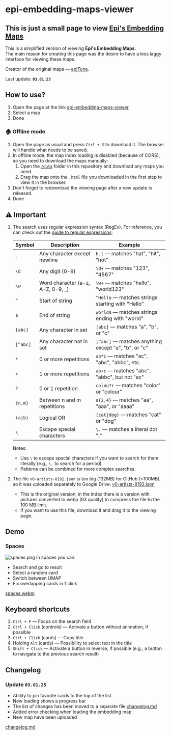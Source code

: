 # epi-embedding-maps-viewer

## This is just a small page to view [Epi's Embedding Maps](https://civitai.com/articles/8977)

This is a simplified version of viewing **Epi's Embedding Maps**.  
The main reason for creating this page was the desire to have a less laggy interface for viewing these maps.

Creator of the original maps — [epiTune](https://civitai.com/user/epiTune).

Last update: **`03.01.25`**

## How to use?

1. Open the page at the link [epi-embedding-maps-viewer](https://dangarte.github.io/epi-embedding-maps-viewer/)
2. Select a map
3. Done

### 🏠 Offline mode

1. Open the page as usual and press `Ctrl + S` to download it. The browser will handle what needs to be saved.
2. In offline mode, the map index loading is disabled (because of CORS), so you need to download the maps manually:
   1. Open the [`/data`](https://github.com/Dangarte/epi-embedding-maps-viewer/tree/main/data) folder in this repository and download any maps you need.
   2. Drag the map onto the `.html` file you downloaded in the first step to view it in the browser.
3. Don't forget to redownload the viewing page after a new update is released.
4. Done

## ⚠ Important

1. The search uses regular expression syntax (RegEx). For reference, you can check out the [guide to regular expressions](https://regex101.com/).

    | **Symbol** | **Description**             | **Example**                      |
    |------------|-----------------------------|----------------------------------|
    | `.`        | Any character except newline| `h.t` — matches "hat", "hit", "hot" |
    | `\d`       | Any digit (0-9)             | `\d+` — matches "123", "4567" |
    | `\w`       | Word character (a-z, A-Z, 0-9, _) | `\w+` — matches "hello", "world123" |
    | `^`        | Start of string             | `^Hello` — matches strings starting with "Hello" |
    | `$`        | End of string               | `world$` — matches strings ending with "world" |
    | `[abc]`    | Any character in set        | `[abc]` — matches "a", "b", or "c" |
    | `[^abc]`   | Any character not in set    | `[^abc]` — matches anything except "a", "b", or "c" |
    | `*`        | 0 or more repetitions       | `ab*c` — matches "ac", "abc", "abbc", etc. |
    | `+`        | 1 or more repetitions       | `ab+c` — matches "abc", "abbc", but not "ac" |
    | `?`        | 0 or 1 repetition           | `colou?r` — matches "color" or "colour" |
    | `{n,m}`    | Between n and m repetitions | `a{2,4}` — matches "aa", "aaa", or "aaaa" |
    | `(a\|b)`   | Logical OR                  | `(cat\|dog)` — matches "cat" or "dog" |
    | `\`        | Escape special characters   | `\.` — matches a literal dot "." |

    Notes:
   - Use `\` to escape special characters if you want to search for them literally (e.g., `\.` to search for a period).
   - Patterns can be combined for more complex searches.
2. The file `v0-artists-8192.json` is too big (132MB) for GitHub (<100MB), so it was uploaded separately to Google Drive: [v0-artists-8192.json](https://drive.usercontent.google.com/download?id=1S3P8qu8fByQ1XMa6afyDW46oxxaa6_a1)
   - This is the original version, in the index there is a version with pictures converted to webp (63 quality) to compress the file to the 100 MB limit.
   - If you want to use this file, download it and drag it to the viewing page.

## Demo

### Spaces

![spaces.png](https://dangarte.github.io/epi-embedding-maps-viewer/demo/spaces.png)
In spaces you can:

- Search and go to result
- Select a random card
- Switch between UMAP
- Fix overlapping cards in 1 click

[spaces.webm](https://github.com/user-attachments/assets/a7b5a023-e682-4bbd-912d-3f177cc5c812)

## Keyboard shortcuts

1. `Ctrl + F` — Focus on the search field
2. `Ctrl + Click` (controls) — Activate a button without animation, if possible
3. `Ctrl + Click` (cards) — Copy title
4. Holding `Alt` (cards) — Possibility to select text in the title
5. `Shift + Click` — Activate a button in reverse, if possible (e.g., a button to navigate to the previous search result)

## Changelog

### Update `03.01.25`

- Ability to pin favorite cards to the top of the list
- Now loading shows a progress bar
- The list of changes has been moved to a separate file [changelog.md](https://github.com/Dangarte/epi-embedding-maps-viewer/tree/main/changelog.md)
- Added error checking when loading the embedding map
- New map have been uploaded

[changelog.md](https://github.com/Dangarte/epi-embedding-maps-viewer/tree/main/changelog.md)
